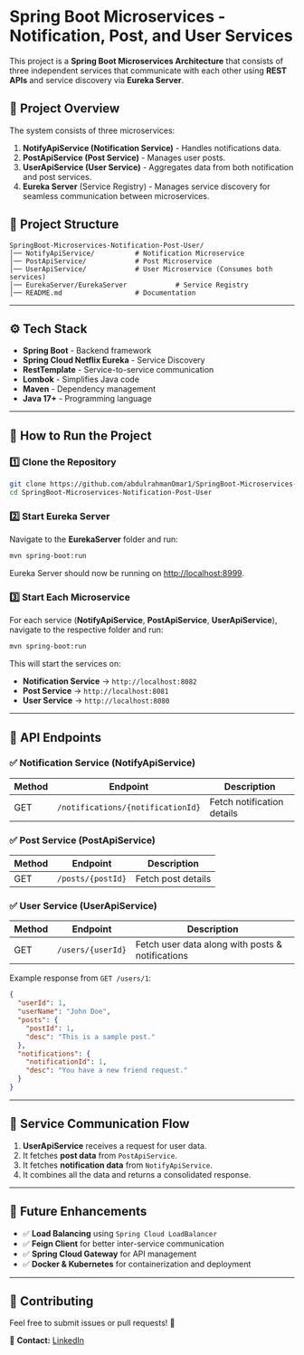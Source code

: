 # Spring Boot Microservices - Notification, Post, and User Services

This project is a **Spring Boot Microservices Architecture** that consists of three independent services that communicate with each other using **REST APIs** and service discovery via **Eureka Server**.

## 🚀 Project Overview
The system consists of three microservices:

1. **NotifyApiService (Notification Service)** - Handles notifications data.
2. **PostApiService (Post Service)** - Manages user posts.
3. **UserApiService (User Service)** - Aggregates data from both notification and post services.
4. **Eureka Server** (Service Registry) - Manages service discovery for seamless communication between microservices.

## 📁 Project Structure
```
SpringBoot-Microservices-Notification-Post-User/
│── NotifyApiService/          # Notification Microservice
│── PostApiService/            # Post Microservice
│── UserApiService/            # User Microservice (Consumes both services)
│── EurekaServer/EurekaServer            # Service Registry
│── README.md                  # Documentation
```

---

## ⚙️ Tech Stack
- **Spring Boot** - Backend framework
- **Spring Cloud Netflix Eureka** - Service Discovery
- **RestTemplate** - Service-to-service communication
- **Lombok** - Simplifies Java code
- **Maven** - Dependency management
- **Java 17+** - Programming language

---

## 🔧 How to Run the Project
### 1️⃣ Clone the Repository
```sh
git clone https://github.com/abdulrahmanOmar1/SpringBoot-Microservices-Notification-Post-User.git
cd SpringBoot-Microservices-Notification-Post-User
```

### 2️⃣ Start Eureka Server
Navigate to the **EurekaServer** folder and run:
```sh
mvn spring-boot:run
```
Eureka Server should now be running on [http://localhost:8999](http://localhost:8999).

### 3️⃣ Start Each Microservice
For each service (**NotifyApiService**, **PostApiService**, **UserApiService**), navigate to the respective folder and run:
```sh
mvn spring-boot:run
```
This will start the services on:
- **Notification Service** → `http://localhost:8082`
- **Post Service** → `http://localhost:8081`
- **User Service** → `http://localhost:8080`

---

## 📌 API Endpoints
### ✅ **Notification Service (NotifyApiService)**
| Method | Endpoint | Description |
|--------|---------|-------------|
| GET | `/notifications/{notificationId}` | Fetch notification details |

### ✅ **Post Service (PostApiService)**
| Method | Endpoint | Description |
|--------|---------|-------------|
| GET | `/posts/{postId}` | Fetch post details |

### ✅ **User Service (UserApiService)**
| Method | Endpoint | Description |
|--------|---------|-------------|
| GET | `/users/{userId}` | Fetch user data along with posts & notifications |

Example response from `GET /users/1`:
```json
{
  "userId": 1,
  "userName": "John Doe",
  "posts": {
    "postId": 1,
    "desc": "This is a sample post."
  },
  "notifications": {
    "notificationId": 1,
    "desc": "You have a new friend request."
  }
}
```

---

## 🔄 Service Communication Flow
1. **UserApiService** receives a request for user data.
2. It fetches **post data** from `PostApiService`.
3. It fetches **notification data** from `NotifyApiService`.
4. It combines all the data and returns a consolidated response.

---

## 🎯 Future Enhancements
- ✅ **Load Balancing** using `Spring Cloud LoadBalancer`
- ✅ **Feign Client** for better inter-service communication
- ✅ **Spring Cloud Gateway** for API management
- ✅ **Docker & Kubernetes** for containerization and deployment

---

## 🤝 Contributing
Feel free to submit issues or pull requests! 🚀

📩 **Contact:** [LinkedIn](https://www.linkedin.com/in/abdulrahmanOmar1/)

